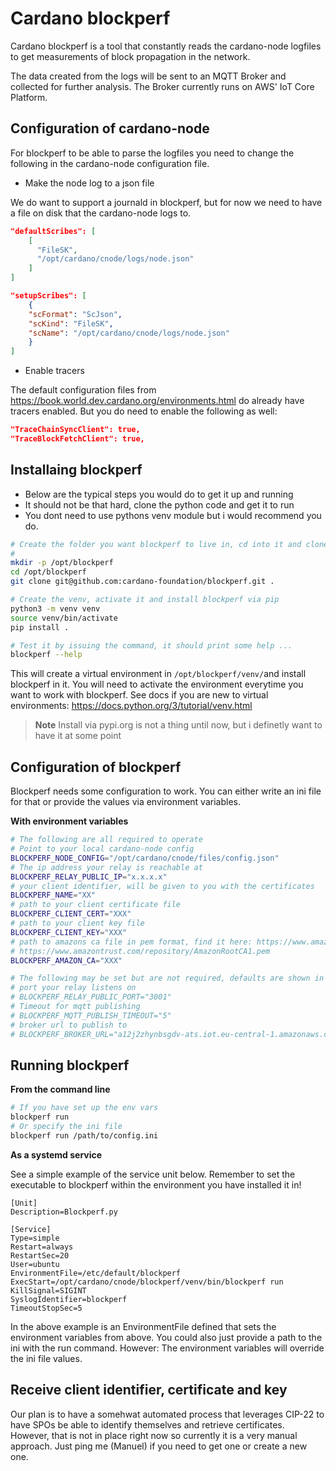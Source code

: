# Cardano blockperf

Cardano blockperf is a tool that constantly reads the cardano-node logfiles
to get measurements of block propagation in the network.

The data created from the logs will be sent to an MQTT Broker and collected for
further analysis. The Broker currently runs on AWS' IoT Core Platform.

## Configuration of cardano-node

For blockperf to be able to parse the logfiles you need to change the following
in the cardano-node configuration file.

* Make the node log to a json file

We do want to support a journald in blockperf, but for now we need to have
a file on disk that the cardano-node logs to.

```json
"defaultScribes": [
    [
      "FileSK",
      "/opt/cardano/cnode/logs/node.json"
    ]
]

"setupScribes": [
    {
    "scFormat": "ScJson",
    "scKind": "FileSK",
    "scName": "/opt/cardano/cnode/logs/node.json"
    }
]
```

* Enable tracers

The default configuration files from https://book.world.dev.cardano.org/environments.html
do already have tracers enabled. But you do need to enable the following as well:

```json
"TraceChainSyncClient": true,
"TraceBlockFetchClient": true,
```


## Installaing blockperf

* Below are the typical steps you would do to get it up and running
* It should not be that hard, clone the python code and get it to run
* You dont need to use pythons venv module but i would recommend you do.

```bash
# Create the folder you want blockperf to live in, cd into it and clone the repo
#
mkdir -p /opt/blockperf
cd /opt/blockperf
git clone git@github.com:cardano-foundation/blockperf.git .

# Create the venv, activate it and install blockperf via pip
python3 -m venv venv
source venv/bin/activate
pip install .

# Test it by issuing the command, it should print some help ...
blockperf --help
```

This will create a virtual environment in `/opt/blockperf/venv/`and install
blockperf in it. You will need to activate the environment everytime you
want to work with blockperf. See docs if you are new to virtual environments:
https://docs.python.org/3/tutorial/venv.html

> **Note**
> Install via pypi.org is not a thing until now, but i definetly want to
> have it at some point



## Configuration of blockperf

Blockperf needs some configuration to work. You can either write an ini
file for that or provide the values via environment variables.

**With environment variables**

```bash
# The following are all required to operate
# Point to your local cardano-node config
BLOCKPERF_NODE_CONFIG="/opt/cardano/cnode/files/config.json"
# The ip address your relay is reachable at
BLOCKPERF_RELAY_PUBLIC_IP="x.x.x.x"
# your client identifier, will be given to you with the certificates
BLOCKPERF_NAME="XX"
# path to your client certificate file
BLOCKPERF_CLIENT_CERT="XXX"
# path to your client key file
BLOCKPERF_CLIENT_KEY="XXX"
# path to amazons ca file in pem format, find it here: https://www.amazontrust.com/repository/
# https://www.amazontrust.com/repository/AmazonRootCA1.pem
BLOCKPERF_AMAZON_CA="XXX"

# The following may be set but are not required, defaults are shown in examples
# port your relay listens on
# BLOCKPERF_RELAY_PUBLIC_PORT="3001"
# Timeout for mqtt publishing
# BLOCKPERF_MQTT_PUBLISH_TIMEOUT="5"
# broker url to publish to
# BLOCKPERF_BROKER_URL="a12j2zhynbsgdv-ats.iot.eu-central-1.amazonaws.com"
```

## Running blockperf

**From the command line**

```bash
# If you have set up the env vars
blockperf run
# Or specify the ini file
blockperf run /path/to/config.ini
```

**As a systemd service**

See a simple example of the service unit below. Remember to set the
executable to blockperf within the environment you have installed it in!

```
[Unit]
Description=Blockperf.py

[Service]
Type=simple
Restart=always
RestartSec=20
User=ubuntu
EnvironmentFile=/etc/default/blockperf
ExecStart=/opt/cardano/cnode/blockperf/venv/bin/blockperf run
KillSignal=SIGINT
SyslogIdentifier=blockperf
TimeoutStopSec=5
```

In the above example is an EnvironmentFile defined that sets the environment
variables from above. You could also just provide a path to the ini with
the run command. However: The environment variables will override the ini file
values.

## Receive client identifier, certificate and key

Our plan is to have a somehwat automated process that leverages CIP-22 to
have SPOs be able to identify themselves and retrieve certificates.
However, that is not in place right now so currently it is a  very manual
approach. Just ping me (Manuel) if you need to get one or create a new one.
